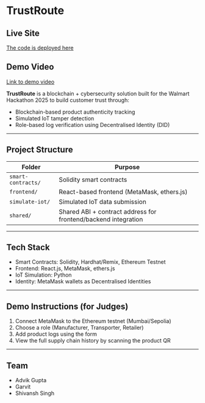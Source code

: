 # TrustRoute

## Live Site
[The code is deployed here](https://trust-route.vercel.app/)

##  Demo Video

 [Link to demo video](https://youtu.be/fuNbjsp9HLo?si=t2kVYSJfaCx7jCrr) 

**TrustRoute** is a blockchain + cybersecurity solution built for the Walmart Hackathon 2025 to build customer trust through:
- Blockchain-based product authenticity tracking
- Simulated IoT tamper detection
- Role-based log verification using Decentralised Identity (DID)

---

## Project Structure

| Folder         | Purpose |
|----------------|---------|
| `smart-contracts/` | Solidity smart contracts |
| `frontend/`    | React-based frontend (MetaMask, ethers.js) |
| `simulate-iot/`| Simulated IoT data submission |
| `shared/`      | Shared ABI + contract address for frontend/backend integration |

---

##  Tech Stack

-  Smart Contracts: Solidity, Hardhat/Remix, Ethereum Testnet
-  Frontend: React.js, MetaMask, ethers.js
-  IoT Simulation: Python
-  Identity: MetaMask wallets as Decentralised Identities

---

##  Demo Instructions (for Judges)

1. Connect MetaMask to the Ethereum testnet (Mumbai/Sepolia)
2. Choose a role (Manufacturer, Transporter, Retailer)
3. Add product logs using the form
4. View the full supply chain history by scanning the product QR

---

##  Team

- Advik Gupta
- Garvit 
- Shivansh Singh 

